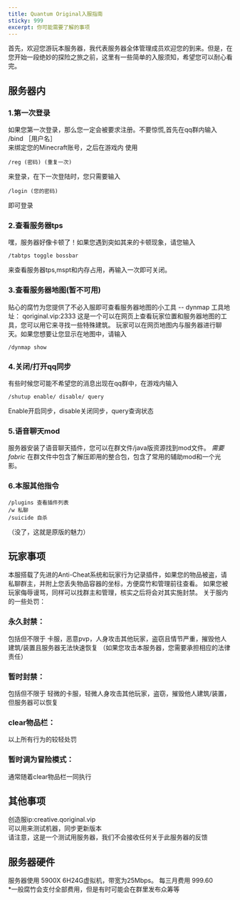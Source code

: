 ```yaml
---
title: Quantum Original入服指南
sticky: 999
excerpt: 你可能需要了解的事项
---
```

  首先，欢迎您游玩本服务器，我代表服务器全体管理成员欢迎您的到来。但是，在您开始一段绝妙的探险之旅之前，这里有一些简单的入服须知，希望您可以耐心看完。
## 服务器内

### 1.第一次登录
如果您第一次登录，那么您一定会被要求注册。不要惊慌,首先在qq群内输入\
/bind ［用户名］ \
来绑定您的Minecraft账号，之后在游戏内
使用
```Command
/reg (密码) (重复一次)
```
来登录，在下一次登陆时，您只需要输入
```Command
/login (您的密码)
```
即可登录

### 2.查看服务器tps
嘿，服务器好像卡顿了！如果您遇到突如其来的卡顿现象，请您输入
```Command
/tabtps toggle bossbar
```
来查看服务器tps,mspt和内存占用，再输入一次即可关闭。

### 3.查看服务器地图(暂不可用)
贴心的腐竹为您提供了不必入服即可查看服务器地图的小工具  -- dynmap
工具地址： qoriginal.vip:2333
这是一个可以在网页上查看玩家位置和服务器地图的工具，您可以用它来寻找一些特殊建筑。
玩家可以在网页地图内与服务器进行聊天。如果您想要让您显示在地图中，请输入
``` Command
/dynmap show
```
### 4.关闭/打开qq同步
有些时候您可能不希望您的消息出现在qq群中，在游戏内输入
```Command
/shutup enable/ disable/ query
```
Enable开启同步，disable关闭同步，query查询状态
### 5.语音聊天mod
服务器安装了语音聊天插件，您可以在群文件/java版资源找到mod文件。
*需要fabric*
在群文件中包含了解压即用的整合包，包含了常用的辅助mod和一个光影。
### 6.本服其他指令

``` Command
/plugins 查看插件列表
/w 私聊
/suicide 自杀
```
（没了，这就是原版的魅力）

## 玩家事项
本服搭载了先进的Anti-Cheat系统和玩家行为记录插件，如果您的物品被盗，请私聊群主，并附上您丢失物品容器的坐标，方便腐竹和管理前往查看。
如果您被玩家侮辱谩骂，同样可以找群主和管理，核实之后将会对其实施封禁。
关于服内的一些处罚：
### 永久封禁：
包括但不限于 卡服，恶意pvp，人身攻击其他玩家，盗窃且情节严重，摧毁他人建筑/装置且服务器无法快速恢复 （如果您攻击本服务器，您需要承担相应的法律责任）
### 暂时封禁：
包括但不限于 轻微的卡服，轻微人身攻击其他玩家，盗窃，摧毁他人建筑/装置，但服务器可以恢复
### clear物品栏：
以上所有行为的较轻处罚
### 暂时调为冒险模式：
通常随着clear物品栏一同执行

## 其他事项
创造服ip:creative.qoriginal.vip \
可以用来测试机器，同步更新版本 \
请注意，这是一个测试用服务器，我们不会接收任何关于此服务器的反馈
## 服务器硬件
服务器使用 5900X 6H24G虚拟机，带宽为25Mbps。
每三月费用 999.60\
*一般腐竹会支付全部费用，但是有时可能会在群里发布众筹等
